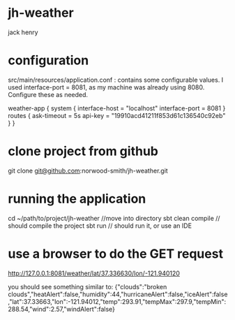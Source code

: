 # jh-weather
jack henry

# configuration
src/main/resources/application.conf : contains some configurable values. 
I used interface-port = 8081, as my machine was already using 8080.
Configure these as needed.
 
weather-app {
  system {
    interface-host = "localhost"
    interface-port = 8081
  }
  routes {
    ask-timeout = 5s
    api-key = "19910acd41211f853d61c136540c92eb"
  }
}

# clone project from github
git clone git@github.com:norwood-smith/jh-weather.git

# running the application
cd ~/path/to/project/jh-weather  //move into directory
sbt clean compile  // should compile the project
sbt run            // should run it,  or use an IDE

# use a browser to do the GET request 
http://127.0.0.1:8081/weather/lat/37.336630/lon/-121.940120 

you should see something similar to:
{"clouds":"broken clouds","heatAlert":false,"humidity":44,"hurricaneAlert":false,"iceAlert":false,"lat":37.33663,"lon":-121.94012,"temp":293.91,"tempMax":297.9,"tempMin":288.54,"wind":2.57,"windAlert":false}

